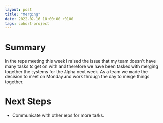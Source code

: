 ```yaml
---
layout: post
title: "Merging"
date: 2022-02-16 18:00:00 +0100
tags: cohort-project
---
```


# Summary
In the reps meeting this week I raised the issue that my team doesn't have many tasks to get on with and therefore we have been tasked with merging together the systems for the Alpha next week. As a team we made the decision to meet on Monday and work through the day to merge things together. 



# Next Steps
- Communicate with other reps for more tasks.